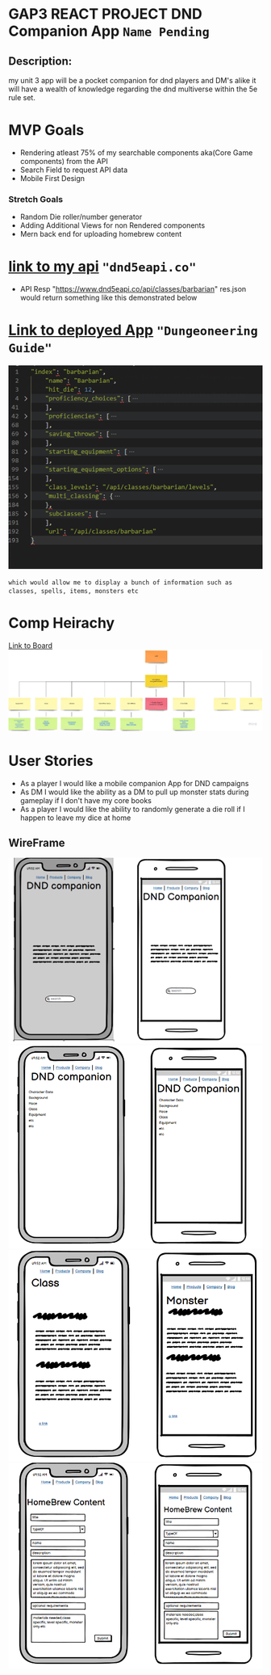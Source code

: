 ﻿# GAP3 REACT PROJECT DND Companion App  `Name Pending`
## Description: 
my unit 3 app will be 
a pocket companion for dnd players and DM's alike 
it will have a wealth of knowledge 
regarding the dnd multiverse within the 5e rule set.
# MVP Goals
- Rendering atleast 75% of my searchable components aka(Core Game components) from the API
- Search Field to request API data
- Mobile First Design
### Stretch Goals
- Random Die roller/number generator
- Adding Additional Views for non Rendered components
- Mern back end for uploading homebrew content

# [link to my api](https://www.dnd5eapi.co/) `"dnd5eapi.co"`
- API Resp "https://www.dnd5eapi.co/api/classes/barbarian" 
res.json would return something like this demonstrated below
# [Link to deployed App](https://github.com/Maccam91/GAP3) `"Dungeoneering Guide"`

![res](images/dndapi.png)


`which would allow me to display a bunch of information such as classes, spells, items, monsters etc`
# Comp Heirachy
[Link to Board](https://miro.com/app/board/uXjVONjQ4Z8=/?invite_link_id=526593467844)
![Compy Heirachy](images/GAP3CompHeirahy.jpg)
# User Stories
 - As a player I would like a mobile companion App for DND campaigns
 - As DM I would like the ability as a DM to pull up monster stats during gameplay if I don't have my core books
 - As a player I would like the ability to randomly generate a die roll if I happen to leave my dice at home

## WireFrame
![wireframe homepage](images/wireframe1.png)
![index route](images/wireframe2.png)
![display pages](images/wireframe3.png)
![possible homebrew create](images/wireframe4.png)



